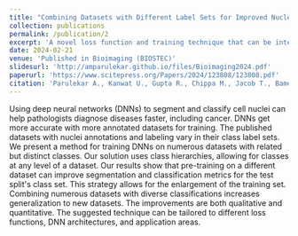 ```yaml
---
title: "Combining Datasets with Different Label Sets for Improved Nucleus Segmentation and Classification"
collection: publications
permalink: /publication/2
excerpt: 'A novel loss function and training technique that can be integrated with a multitude of architectures, for consolidating class labels of different nuclei segmentation and classification datasets'
date: 2024-02-21
venue: 'Published in Bioimaging (BIOSTEC)'
slidesurl: 'http://amparulekar.github.io/files/Bioimaging2024.pdf'
paperurl: 'https://www.scitepress.org/Papers/2024/123808/123808.pdf'
citation: 'Parulekar A., Kanwat U., Gupta R., Chippa M., Jacob T., Bameta T., Rane S. and Sethi A. (2024). Combining Datasets with Different Label Sets for Improved Nucleus Segmentation and Classification. In Proceedings of the 17th International Joint Conference on Biomedical Engineering Systems and Technologies - Volume 1: BIOIMAGING; ISBN 978-989-758-688-0, SciTePress, pages 281-288. DOI: 10.5220/0012380800003657'
---
```


Using deep neural networks (DNNs) to segment and classify cell nuclei can help pathologists diagnose diseases faster, including cancer. DNNs get more accurate with more annotated datasets for training. The published datasets with nuclei annotations and labeling vary in their class label sets. We present a method for training DNNs on numerous datasets with related but distinct classes. Our solution uses class hierarchies, allowing for classes at any level of a dataset. Our results show that pre-training on a different dataset can improve segmentation and classification metrics for the test split's class set. This strategy allows for the enlargement of the training set. Combining numerous datasets with diverse classifications increases generalization to new datasets. The improvements are both qualitative and quantitative. The suggested technique can be tailored to different loss functions, DNN architectures, and application areas.
